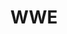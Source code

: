 ---
title: WWE
crosslinks:
- SquaredCircle
- WrestleWithThePlot
- livven
- autotldr
- WWEstreams
- Wrasslin
- whowouldwin
- Sneakers
- TNA
- MelissaBenoist
- savedyouaclick
- oddlysatisfying
- upvotegifs
- MMA
- wrestlemania201733
- squaredcircle
- wrestling
- videos
- outrun
- SCJerk
---